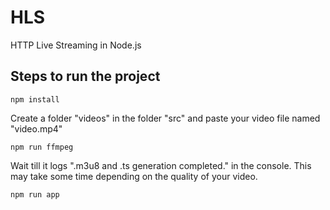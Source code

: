 # HLS

HTTP Live Streaming in Node.js

## Steps to run the project

```
npm install
```

Create a folder "videos" in the folder "src" and paste your video file named "video.mp4"

```
npm run ffmpeg
```

Wait till it logs ".m3u8 and .ts generation completed." in the console. This may take some time depending on the quality of your video.

```
npm run app
```

